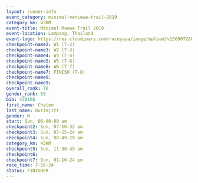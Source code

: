 ```yaml
---
layout: runner-info 
event_category: minimal-meniewa-trail-2019 
category_km: 43KM
event-title: Minimal Maewa Trail 2019 
event-location: Lampang, Thailand 
event-logo: https://res.cloudinary.com/raceyaya/image/upload/v1569072805/logo/minimal-trail_ktnvsp.jpg 
checkpoint-name2: W1 (T-2) 
checkpoint-name3: W2 (T-3) 
checkpoint-name4: W3 (T-4) 
checkpoint-name5: W5 (T-6) 
checkpoint-name6: W6 (T-7) 
checkpoint-name7: FINISH (T-8) 
checkpoint-name8: 
checkpoint-name9: 
overall_rank: 76
gender_rank: 59
bib: 430166
first_name: Chalee
last_name: Burimjitt
gender: M
start: Sun, 06-00-00 am
checkpoint2: Sun, 07-16-32 am
checkpoint3: Sun, 07-55-24 am
checkpoint4: Sun, 08-49-29 am
category_km: 43KM
checkpoint5: Sun, 11-30-49 am
checkpoint6: 
checkpoint7: Sun, 01-16-24 pm
race_time: 7-16-24
status: FINISHER
---
```

